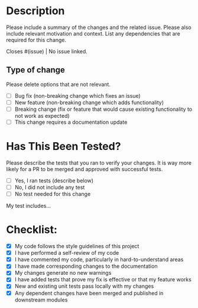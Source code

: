 # Description

Please include a summary of the changes and the related issue. Please also include relevant motivation and context. List any dependencies that are required for this change.

Closes #(issue) | No issue linked.

## Type of change

Please delete options that are not relevant.

- [ ] Bug fix (non-breaking change which fixes an issue)
- [ ] New feature (non-breaking change which adds functionality)
- [ ] Breaking change (fix or feature that would cause existing functionality to not work as expected)
- [ ] This change requires a documentation update

# Has This Been Tested?

Please describe the tests that you ran to verify your changes. It is way more likely for a PR to be merged and approved with successful tests.

- [ ] Yes, I ran tests (describe below)
- [ ] No, I did not include any test
- [ ] No test needed for this change

My test includes...

# Checklist:

- [x] My code follows the style guidelines of this project
- [x] I have performed a self-review of my code
- [x] I have commented my code, particularly in hard-to-understand areas
- [x] I have made corresponding changes to the documentation
- [x] My changes generate no new warnings
- [x] I have added tests that prove my fix is effective or that my feature works
- [x] New and existing unit tests pass locally with my changes
- [x] Any dependent changes have been merged and published in downstream modules

